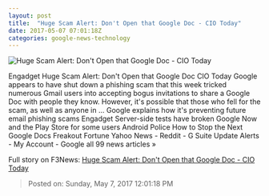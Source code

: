 ```yaml
---
layout: post
title:  "Huge Scam Alert: Don't Open that Google Doc - CIO Today"
date: 2017-05-07 07:01:18Z
categories: google-news-technology
---
```


![Huge Scam Alert: Don't Open that Google Doc - CIO Today](http://www.cio-today.com/images/super/larger-16-Big-Data-Analytics-laptop-team2.jpg)

Engadget Huge Scam Alert: Don't Open that Google Doc CIO Today Google appears to have shut down a phishing scam that this week tricked numerous Gmail users into accepting bogus invitations to share a Google Doc with people they know. However, it's possible that those who fell for the scam, as well as anyone in ... Google explains how it's preventing future email phishing scams Engadget Server-side tests have broken Google Now and the Play Store for some users Android Police How to Stop the Next Google Docs Freakout Fortune Yahoo News - Reddit - G Suite Update Alerts - My Account - Google all 99 news articles »


Full story on F3News: [Huge Scam Alert: Don't Open that Google Doc - CIO Today](http://www.f3nws.com/n/QgaRuC)

> Posted on: Sunday, May 7, 2017 12:01:18 PM
